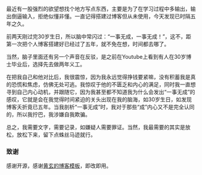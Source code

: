  最近有一股强烈的欲望想找个地方写点东西，主要是为了在学习过程中多输出，输出倒逼输入，拒绝似懂非懂。一直记得搭建过博客但从未使用，今天发现已时隔五年之久。

前两天刚过完30岁生日，所以脑中常闪过：“一事无成，一事无成！”，这不，距第一次把个人博客搭建好已经过了五年，就不免在想，时间都去哪了。

当然，脑子里面还有另一个声音在反驳，是之前在Youtube上看到有人在30岁博士毕业后，选择先去做两年义工。

在把我自己和他对比后，我很震惊，因为我永远觉得挣钱要紧嘛，没有积蓄我是真的恐慌和焦虑，仿佛无处可逃。我惊叹于他的不匮乏和内心的满足，同时我一直想寻到自己内心动机，并跟随它，因为我甚至都不知道我为什么会发出“一事无成”的感叹，它就是会在我觉得时间紧迫的关头出现在我的脑海，如30岁生日，如发现博客夭折竟已五年。当我剖析“一事无成”时，我对于那些“成”内心又不是完全认同的，所以我拧巴，我涉嫌自我欺骗。

总之，我需要文字，需要记录，如嫌疑人需要罪证。当然，我最需要的其实是放松，放松下来，留下点蛛丝马迹就行。

### 致谢

感谢开源，感谢[黄玄的博客模板](https://github.com/huxpro/huxpro.github.io)，即改即用。





